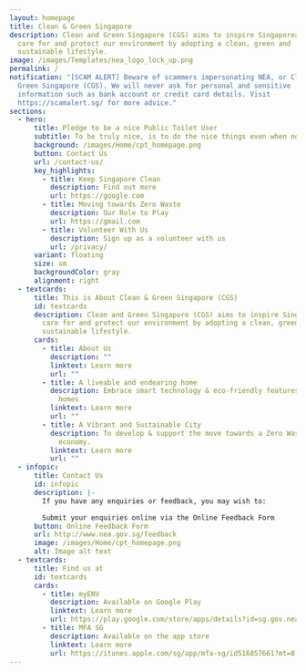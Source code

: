 ```yaml
---
layout: homepage
title: Clean & Green Singapore
description: Clean and Green Singapore (CGS) aims to inspire Singaporeans to
  care for and protect our environment by adopting a clean, green and
  sustainable lifestyle.
image: /images/Templates/nea_logo_lock_up.png
permalink: /
notification: "[SCAM ALERT] Beware of scammers impersonating NEA, or Clean &
  Green Singapore (CGS). We will never ask for personal and sensitive
  information such as bank account or credit card details. Visit
  https://scamalert.sg/ for more advice."
sections:
  - hero:
      title: Pledge to be a nice Public Toilet User
      subtitle: To be truly nice, is to do the nice things even when no one’s around.
      background: /images/Home/cpt_homepage.png
      button: Contact Us
      url: /contact-us/
      key_highlights:
        - title: Keep Singapore Clean
          description: Find out more
          url: https://google.com
        - title: Moving towards Zero Waste
          description: Our Role to Play
          url: https://gmail.com
        - title: Volunteer With Us
          description: Sign up as a volunteer with us
          url: /privacy/
      variant: floating
      size: sm
      backgroundColor: gray
      alignment: right
  - textcards:
      title: This is About Clean & Green Singapore (CGS)
      id: textcards
      description: Clean and Green Singapore (CGS) aims to inspire Singaporeans to
        care for and protect our environment by adopting a clean, green and
        sustainable lifestyle.
      cards:
        - title: About Us
          description: ""
          linktext: Learn more
          url: ""
        - title: A liveable and endearing home
          description: Embrace smart technology & eco-friendly features in our towns and
            homes
          linktext: Learn more
          url: ""
        - title: A Vibrant and Sustainable City
          description: To develop & support the move towards a Zero Waste Nation & a green
            economy.
          linktext: Learn more
          url: ""
  - infopic:
      title: Contact Us
      id: infopic
      description: |-
        If you have any enquiries or feedback, you may wish to:

        Submit your enquiries online via the Online Feedback Form
      button: Online Feedback Form
      url: http://www.nea.gov.sg/feedback
      image: /images/Home/cpt_homepage.png
      alt: Image alt text
  - textcards:
      title: Find us at
      id: textcards
      cards:
        - title: myENV
          description: Available on Google Play
          linktext: Learn more
          url: https://play.google.com/store/apps/details?id=sg.gov.nea&hl=en
        - title: MFA SG
          description: Available on the app store
          linktext: Learn more
          url: https://itunes.apple.com/sg/app/mfa-sg/id516857661?mt=8
---
```

